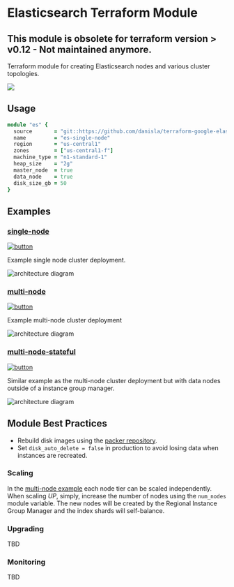 # Elasticsearch Terraform Module

## This module is obsolete for terraform version > v0.12 - Not maintained anymore.

Terraform module for creating Elasticsearch nodes and various cluster topologies.

<a href="https://concourse-tf.gcp.solutions/teams/main/pipelines/tf-es-regression" target="_blank">
<img src="https://concourse-tf.gcp.solutions/api/v1/teams/main/pipelines/tf-es-regression/badge" /></a>
        
## Usage

```ruby
module "es" {
  source       = "git::https://github.com/danisla/terraform-google-elasticsearch.git?ref=v1.0.0"
  name         = "es-single-node"
  region       = "us-central1"
  zones        = ["us-central1-f"]
  machine_type = "n1-standard-1"
  heap_size    = "2g"
  master_node  = true
  data_node    = true
  disk_size_gb = 50
}
```

## Examples

### [single-node](./examples/single-node)

[![button](http://gstatic.com/cloudssh/images/open-btn.png)](https://console.cloud.google.com/cloudshell/open?git_repo=https://github.com/danisla/terraform-google-elasticsearch&page=editor&tutorial=examples/single-node/README.md)

Example single node cluster deployment.

![architecture diagram](https://raw.githubusercontent.com/danisla/terraform-google-elasticsearch/master/examples/single-node/diagram.png)

### [multi-node](./examples/multi-node)

[![button](http://gstatic.com/cloudssh/images/open-btn.png)](https://console.cloud.google.com/cloudshell/open?git_repo=https://github.com/danisla/terraform-google-elasticsearch&page=editor&tutorial=examples/multi-node/README.md)

Example multi-node cluster deployment

![architecture diagram](https://raw.githubusercontent.com/danisla/terraform-google-elasticsearch/master/examples/multi-node/diagram.png)

### [multi-node-stateful](./examples/multi-node-stateful)

[![button](http://gstatic.com/cloudssh/images/open-btn.png)](https://console.cloud.google.com/cloudshell/open?git_repo=https://github.com/danisla/terraform-google-elasticsearch&page=editor&tutorial=examples/multi-node-stateful/README.md)

Similar example as the multi-node cluster deployment but with data nodes outside of a instance group manager.

![architecture diagram](https://raw.githubusercontent.com/danisla/terraform-google-elasticsearch/master/examples/multi-node/diagram.png)

## Module Best Practices

- Rebuild disk images using the [packer repository](https://github.com/danisla/elasticsearch-cloud-deploy/tree/gcp).
- Set `disk_auto_delete = false` in production to avoid losing data when instances are recreated.

### Scaling

In the [multi-node example](./examples/multi-node) each node tier can be scaled independently. When scaling _UP_, simply, increase the number of nodes using the `num_nodes` module variable. The new nodes will be created by the Regional Instance Group Manager and the index shards will self-balance.

### Upgrading

TBD

### Monitoring

TBD
 
